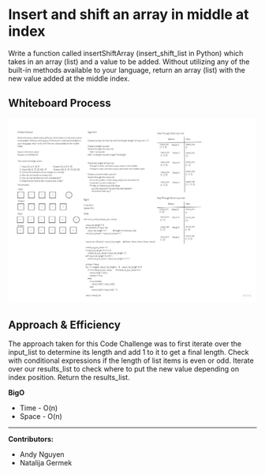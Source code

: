 # Insert and shift an array in middle at index

Write a function called insertShiftArray (insert_shift_list in Python) which takes in an array (list) and a value to be added. Without utilizing any of the built-in methods available to your language, return an array (list) with the new value added at the middle index.

## Whiteboard Process

![insert_shift_list](img/array-insert-shift.jpeg)

## Approach & Efficiency

The approach taken for this Code Challenge was to first iterate over the input_list to determine its length and add 1 to it to get a final length. Check with conditional expressions if the length of list items is even or odd. Iterate over our results_list to check where to put the new value depending on index position. Return the results_list.

**BigO**
* Time - O(n)
* Space - O(n)
___

**Contributors:**
* Andy Nguyen
* Natalija Germek


